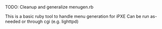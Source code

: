 TODO: Cleanup and generalize menugen.rb


This is a basic ruby tool to handle menu generation for iPXE
Can be run as-needed or through cgi (e.g. lighttpd)

